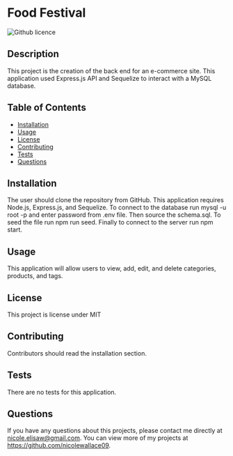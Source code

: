 # Food Festival 
![Github licence](http://img.shields.io/badge/license-MIT-blue.svg)

## Description 
This project is the creation of the back end for an e-commerce site. This application used Express.js API and Sequelize to interact with a MySQL database.

## Table of Contents
* [Installation](#installation)
* [Usage](#usage)
* [License](#license)
* [Contributing](#contributing)
* [Tests](#tests)
* [Questions](#questions)

## Installation 
The user should clone the repository from GitHub. This application requires Node.js, Express.js, and Sequelize. To connect to the database run mysql -u root -p and enter password from .env file. Then source the schema.sql. To seed the file run npm run seed. Finally to connect to the server run npm start. 

## Usage 
This application will allow users to view, add, edit, and delete categories, products, and tags.<br>
<img scr='assets/img/screen.png'>

## License 
This project is license under MIT

## Contributing 
Contributors should read the installation section. 

## Tests
There are no tests for this application. 

## Questions
If you have any questions about this projects, please contact me directly at nicole.elisaw@gmail.com. You can view more of my projects at https://github.com/nicolewallace09.